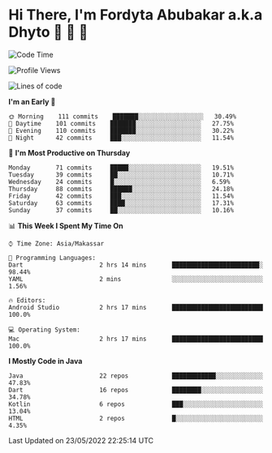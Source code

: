 # Hi There, I'm Fordyta Abubakar a.k.a Dhyto 👋 👋 👋 

<!--
**DhytoDev/dhytodev** is a ✨ _special_ ✨ repository because its `README.md` (this file) appears on your GitHub profile.

Here are some ideas to get you started:

- 🔭 I’m currently working on ...
- 🌱 I’m currently learning ...
- 👯 I’m looking to collaborate on ...
- 🤔 I’m looking for help with ...
- 💬 Ask me about ...
- 📫 How to reach me: ...
- 😄 Pronouns: ...
- ⚡ Fun fact: ...
-->

<!--START_SECTION:waka-->
![Code Time](http://img.shields.io/badge/Code%20Time-0%20secs-blue)

![Profile Views](http://img.shields.io/badge/Profile%20Views-18-blue)

![Lines of code](https://img.shields.io/badge/From%20Hello%20World%20I%27ve%20Written-134%20Thousand%20lines%20of%20code-blue)

**I'm an Early 🐤** 

```text
🌞 Morning    111 commits    ███████░░░░░░░░░░░░░░░░░░   30.49% 
🌆 Daytime    101 commits    ███████░░░░░░░░░░░░░░░░░░   27.75% 
🌃 Evening    110 commits    ███████░░░░░░░░░░░░░░░░░░   30.22% 
🌙 Night      42 commits     ███░░░░░░░░░░░░░░░░░░░░░░   11.54%

```
📅 **I'm Most Productive on Thursday** 

```text
Monday       71 commits     █████░░░░░░░░░░░░░░░░░░░░   19.51% 
Tuesday      39 commits     ██░░░░░░░░░░░░░░░░░░░░░░░   10.71% 
Wednesday    24 commits     █░░░░░░░░░░░░░░░░░░░░░░░░   6.59% 
Thursday     88 commits     ██████░░░░░░░░░░░░░░░░░░░   24.18% 
Friday       42 commits     ███░░░░░░░░░░░░░░░░░░░░░░   11.54% 
Saturday     63 commits     ████░░░░░░░░░░░░░░░░░░░░░   17.31% 
Sunday       37 commits     ██░░░░░░░░░░░░░░░░░░░░░░░   10.16%

```


📊 **This Week I Spent My Time On** 

```text
⌚︎ Time Zone: Asia/Makassar

💬 Programming Languages: 
Dart                     2 hrs 14 mins       ████████████████████████░   98.44% 
YAML                     2 mins              ░░░░░░░░░░░░░░░░░░░░░░░░░   1.56%

🔥 Editors: 
Android Studio           2 hrs 17 mins       █████████████████████████   100.0%

💻 Operating System: 
Mac                      2 hrs 17 mins       █████████████████████████   100.0%

```

**I Mostly Code in Java** 

```text
Java                     22 repos            ████████████░░░░░░░░░░░░░   47.83% 
Dart                     16 repos            ████████░░░░░░░░░░░░░░░░░   34.78% 
Kotlin                   6 repos             ███░░░░░░░░░░░░░░░░░░░░░░   13.04% 
HTML                     2 repos             █░░░░░░░░░░░░░░░░░░░░░░░░   4.35%

```



 Last Updated on 23/05/2022 22:25:14 UTC
<!--END_SECTION:waka-->

